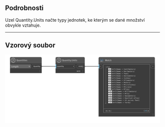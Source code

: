 ## Podrobnosti
Uzel Quantity.Units načte typy jednotek, ke kterým se dané množství obvykle vztahuje.
___
## Vzorový soubor

![Quantity.Units](./DynamoUnits.Quantity.Units_img.png)
